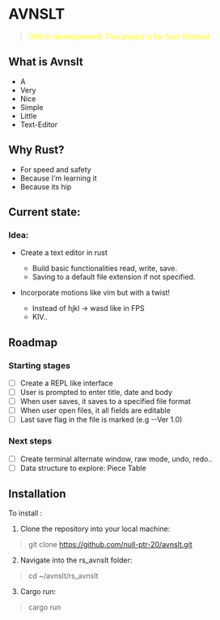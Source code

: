 # AVNSLT

> <div style="color:yellow" **WARN:** </div> (Still in developement) This project is far from finished

## What is Avnslt

- A
- Very
- Nice
- Simple
- Little
- Text-Editor

## Why Rust?

- For speed and safety
- Because I'm learning it
- Because its hip

## Current state:

### Idea:

- Create a text editor in rust

  - Build basic functionalities read, write, save.
  - Saving to a default file extension if not specified.

- Incorporate motions like vim but with a twist!

  - Instead of hjkl -> wasd like in FPS
  - KIV..

## Roadmap

### Starting stages

- [ ] Create a REPL like interface
- [ ] User is prompted to enter title, date and body
- [ ] When user saves, it saves to a specified file format
- [ ] When user open files, it all fields are editable
- [ ] Last save flag in the file is marked (e.g --Ver 1.0)

### Next steps

- [ ] Create terminal alternate window, raw mode, undo, redo..
- [ ] Data structure to explore: Piece Table

## Installation

To install :

1. Clone the repository into your local machine:

> git clone https://github.com/null-ptr-20/avnslt.git

2. Navigate into the rs_avnslt folder:

> cd ~/avnslt/rs_avnslt

3. Cargo run:

> cargo run

